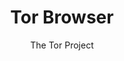 ---
title: Tor Browser
category: Browser
summary: "ཁྲོར་ཡིས་འཛམ་གླིང་སྟེང་གི་གློག་ཀླད་རྩིས་འཁོར་མང་པོ་ཞིག་དང་འབྲེལ་མཐུད་བྱས་ཏེ། ཙོང་གི་པགས་པ་ལྟར་རིམ་པ་བརྩེགས་ཀྱི་ཡོད་པས། མི་གཞན་གྱིས་དྲ་ཐོག་ནས་ཁྱེད་རང་རྗེས་འདེེད་གཏོང་བར་དཀའ་ལས་ཁག་པོ་བཟོ་གི་ཡོད།"
banner:
thumbnail: /images/thumbnail-tor.png
author: The Tor Project
website: https://www.torproject.org
Country: USA
rating: 4.4
apk:  https://s3.amazonaws.com/loklad.com/assets/files/apk/tor-browser-12.5.1-android-aarch64-multi.apk
windows: https://s3.amazonaws.com/loklad.com/assets/files/win/torbrowser-install-win64-12.0.4_ALL.exe
apple: https://s3.amazonaws.com/loklad.com/assets/files/mac/TorBrowser-12.5.1-macos_ALL.dmg

---